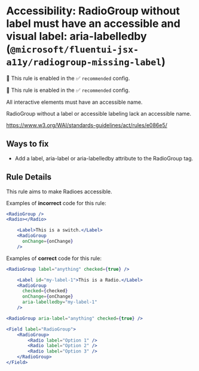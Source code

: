 # Accessibility: RadioGroup without label must have an accessible and visual label: aria-labelledby (`@microsoft/fluentui-jsx-a11y/radiogroup-missing-label`)

💼 This rule is enabled in the ✅ `recommended` config.

<!-- end auto-generated rule header -->

💼 This rule is enabled in the ✅ `recommended` config.

<!-- end auto-generated rule header -->

All interactive elements must have an accessible name.

RadioGroup without a label or accessible labeling lack an accessible name.

<https://www.w3.org/WAI/standards-guidelines/act/rules/e086e5/>

## Ways to fix

-   Add a label, aria-label or aria-labelledby attribute to the RadioGroup tag.

## Rule Details

This rule aims to make Radioes accessible.

Examples of **incorrect** code for this rule:

```jsx
<RadioGroup />
<Radio></Radio>
```

```jsx
    <Label>This is a switch.</Label>
    <RadioGroup
      onChange={onChange}
    />
```

Examples of **correct** code for this rule:

```jsx
<RadioGroup label="anything" checked={true} />
```

```jsx
    <Label id="my-label-1">This is a Radio.</Label>
    <RadioGroup
      checked={checked}
      onChange={onChange}
      aria-labelledby="my-label-1"
    />
```

```jsx
<RadioGroup aria-label="anything" checked={true} />
```

```jsx
<Field label="RadioGroup">
    <RadioGroup>
        <Radio label="Option 1" />
        <Radio label="Option 2" />
        <Radio label="Option 3" />
    </RadioGroup>
</Field>
```

